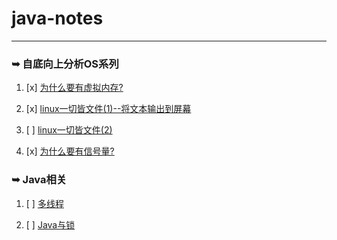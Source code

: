 java-notes
===================

- - - - 
### ➥ 自底向上分析OS系列


1. [x] [为什么要有虚拟内存?](为什么要有虚拟内存.md)

1. [x] [linux一切皆文件(1)--将文本输出到屏幕](linux一切皆文件(1)--将文本输出到屏幕.md)

1. [ ] [linux一切皆文件(2)](linux一切皆文件(2).md)
   
1. [x] [为什么要有信号量?](为什么要有信号量.md)

### ➥ Java相关

1. [ ] [多线程](多线程.md)

1. [ ] [Java与锁](Java与锁.md)